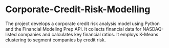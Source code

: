 # Corporate-Credit-Risk-Modelling
The project develops a corporate credit risk analysis model using Python and the Financial Modeling Prep API. It collects financial data for NASDAQ-listed companies and calculates key financial ratios. It employs K-Means clustering to segment companies by credit risk.
